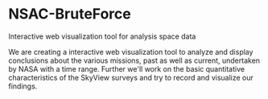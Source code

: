 # NSAC-BruteForce
Interactive web visualization tool for analysis space data

We are creating a interactive web visualization tool to analyze and display conclusions about the various missions, past as well as current, undertaken by NASA with a time range. Further we'll work on the basic quantitative characteristics of the SkyView surveys and try to record and visualize our findings.

